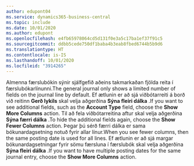 ```yaml
---
author: edupont04
ms.service: dynamics365-business-central
ms.topic: include
ms.date: 10/01/2020
ms.author: edupont
ms.openlocfilehash: e4fb65978064cd5d131f0e3a5c17ba1ef37f91c5
ms.sourcegitcommit: ddbb5cede750df1baba4b3eab8fbed6744b5b9d6
ms.translationtype: HT
ms.contentlocale: is-IS
ms.lasthandoff: 10/01/2020
ms.locfileid: "3914265"
---
```

<span data-ttu-id="2cd0f-101">Almenna færslubókin sýnir sjálfgefið aðeins takmarkaðan fjölda reita í færslubókarlínunni.</span><span class="sxs-lookup"><span data-stu-id="2cd0f-101">The general journal only shows a limited number of fields on the journal line by default.</span></span> <span data-ttu-id="2cd0f-102">Ef ætlunin er að sjá viðbótarreiti á borð við reitinn **Gerð lykils** skal velja aðgerðina **Sýna fleiri dálka** .</span><span class="sxs-lookup"><span data-stu-id="2cd0f-102">If you want to see additional fields, such as the **Account Type** field, choose the **Show More Columns** action.</span></span> <span data-ttu-id="2cd0f-103">Til að fela viðbótarreitina aftur skal velja aðgerðina **Sýna færri dálka** .</span><span class="sxs-lookup"><span data-stu-id="2cd0f-103">To hide the additional fields again, choose the **Show Fewer Columns** action.</span></span> <span data-ttu-id="2cd0f-104">Þegar þú sérð færri dálka er sama bókunardagsetning notuð fyrir allar línur.</span><span class="sxs-lookup"><span data-stu-id="2cd0f-104">When you see fewer columns, then the same posting date is used for all lines.</span></span> <span data-ttu-id="2cd0f-105">Ef ætlunin er að sjá margar bókunardagsetningar fyrir sömu færsluna í færslubók skal velja aðgerðina **Sýna fleiri dálka** .</span><span class="sxs-lookup"><span data-stu-id="2cd0f-105">If you want to have multiple posting dates for the same journal entry, choose the **Show More Columns** action.</span></span>  
